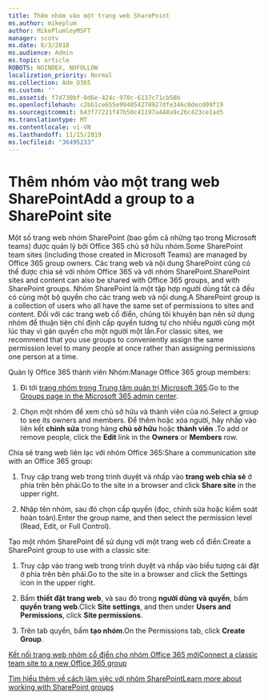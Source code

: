 ```yaml
---
title: Thêm nhóm vào một trang web SharePoint
ms.author: mikeplum
author: MikePlumleyMSFT
manager: scotv
ms.date: 8/3/2018
ms.audience: Admin
ms.topic: article
ROBOTS: NOINDEX, NOFOLLOW
localization_priority: Normal
ms.collection: Adm_O365
ms.custom: ''
ms.assetid: f7d730bf-0d6e-424c-970c-6137c71cb50b
ms.openlocfilehash: c2bb1ce655e994054278927dfe346c0decd09f19
ms.sourcegitcommit: b43f77221f47b50c41197a448a9c26c423ce1ad5
ms.translationtype: MT
ms.contentlocale: vi-VN
ms.lasthandoff: 11/15/2019
ms.locfileid: "36495233"
---
```

# <a name="add-a-group-to-a-sharepoint-site"></a><span data-ttu-id="1da98-102">Thêm nhóm vào một trang web SharePoint</span><span class="sxs-lookup"><span data-stu-id="1da98-102">Add a group to a SharePoint site</span></span>

<span data-ttu-id="1da98-103">Một số trang web nhóm SharePoint (bao gồm cả những tạo trong Microsoft teams) được quản lý bởi Office 365 chủ sở hữu nhóm.</span><span class="sxs-lookup"><span data-stu-id="1da98-103">Some SharePoint team sites (including those created in Microsoft Teams) are managed by Office 365 group owners.</span></span> <span data-ttu-id="1da98-104">Các trang web và nội dung SharePoint cũng có thể được chia sẻ với nhóm Office 365 và với nhóm SharePoint.</span><span class="sxs-lookup"><span data-stu-id="1da98-104">SharePoint sites and content can also be shared with Office 365 groups, and with SharePoint groups.</span></span> <span data-ttu-id="1da98-105">Nhóm SharePoint là một tập hợp người dùng tất cả đều có cùng một bộ quyền cho các trang web và nội dung.</span><span class="sxs-lookup"><span data-stu-id="1da98-105">A SharePoint group is a collection of users who all have the same set of permissions to sites and content.</span></span> <span data-ttu-id="1da98-106">Đối với các trang web cổ điển, chúng tôi khuyên bạn nên sử dụng nhóm để thuận tiện chỉ định cấp quyền tương tự cho nhiều người cùng một lúc thay vì gán quyền cho một người một lần.</span><span class="sxs-lookup"><span data-stu-id="1da98-106">For classic sites, we recommend that you use groups to conveniently assign the same permission level to many people at once rather than assigning permissions one person at a time.</span></span>
  
<span data-ttu-id="1da98-107">Quản lý Office 365 thành viên Nhóm:</span><span class="sxs-lookup"><span data-stu-id="1da98-107">Manage Office 365 group members:</span></span>
  
1. <span data-ttu-id="1da98-108">Đi tới [trang nhóm trong Trung tâm quản trị Microsoft 365](https://portal.office.com/adminportal/home#/groups).</span><span class="sxs-lookup"><span data-stu-id="1da98-108">Go to the [Groups page in the Microsoft 365 admin center](https://portal.office.com/adminportal/home#/groups).</span></span>
    
2. <span data-ttu-id="1da98-109">Chọn một nhóm để xem chủ sở hữu và thành viên của nó.</span><span class="sxs-lookup"><span data-stu-id="1da98-109">Select a group to see its owners and members.</span></span> <span data-ttu-id="1da98-110">Để thêm hoặc xóa người, hãy nhấp vào liên kết **chỉnh sửa** trong hàng **chủ sở hữu** hoặc **thành viên** .</span><span class="sxs-lookup"><span data-stu-id="1da98-110">To add or remove people, click the **Edit** link in the **Owners** or **Members** row.</span></span> 
    
<span data-ttu-id="1da98-111">Chia sẻ trang web liên lạc với nhóm Office 365:</span><span class="sxs-lookup"><span data-stu-id="1da98-111">Share a communication site with an Office 365 group:</span></span>
  
1. <span data-ttu-id="1da98-112">Truy cập trang web trong trình duyệt và nhấp vào **trang web chia sẻ** ở phía trên bên phải.</span><span class="sxs-lookup"><span data-stu-id="1da98-112">Go to the site in a browser and click **Share site** in the upper right.</span></span> 
    
2. <span data-ttu-id="1da98-113">Nhập tên nhóm, sau đó chọn cấp quyền (đọc, chỉnh sửa hoặc kiểm soát hoàn toàn).</span><span class="sxs-lookup"><span data-stu-id="1da98-113">Enter the group name, and then select the permission level (Read, Edit, or Full Control).</span></span>
    
<span data-ttu-id="1da98-114">Tạo một nhóm SharePoint để sử dụng với một trang web cổ điển:</span><span class="sxs-lookup"><span data-stu-id="1da98-114">Create a SharePoint group to use with a classic site:</span></span>
  
1. <span data-ttu-id="1da98-115">Truy cập vào trang web trong trình duyệt và nhấp vào biểu tượng cài đặt ở phía trên bên phải.</span><span class="sxs-lookup"><span data-stu-id="1da98-115">Go to the site in a browser and click the Settings icon in the upper right.</span></span>
    
2. <span data-ttu-id="1da98-116">Bấm **thiết đặt trang web**, và sau đó trong **người dùng và quyền**, bấm **quyền trang web**.</span><span class="sxs-lookup"><span data-stu-id="1da98-116">Click **Site settings**, and then under **Users and Permissions**, click **Site permissions**.</span></span>
    
3. <span data-ttu-id="1da98-117">Trên tab quyền, bấm **tạo nhóm**.</span><span class="sxs-lookup"><span data-stu-id="1da98-117">On the Permissions tab, click **Create Group**.</span></span>
    
[<span data-ttu-id="1da98-118">Kết nối trang web nhóm cổ điển cho nhóm Office 365 mới</span><span class="sxs-lookup"><span data-stu-id="1da98-118">Connect a classic team site to a new Office 365 group</span></span>](https://go.microsoft.com/fwlink/?linkid=2008654)
  
[<span data-ttu-id="1da98-119">Tìm hiểu thêm về cách làm việc với nhóm SharePoint</span><span class="sxs-lookup"><span data-stu-id="1da98-119">Learn more about working with SharePoint groups</span></span>](https://go.microsoft.com/fwlink/?linkid=874658)
  

